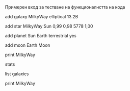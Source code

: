 Примерен вход за тестване на функционалнстта на кода

add galaxy MilkyWay elliptical 13.2B

add star MilkyWay Sun 0,99 0,98 5778 1,00

add planet Sun Earth terrestrial yes

add moon Earth Moon

print MilkyWay

stats

list galaxies

print MilkyWay
